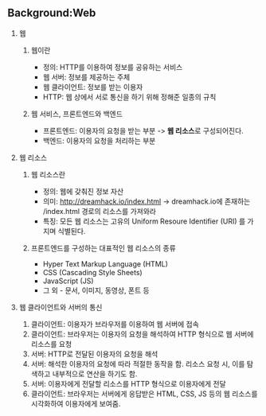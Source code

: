 ## Background:Web

1. 웹

   1) 웹이란

      * 정의: HTTP를 이용하여 정보를 공유하는 서비스
      * 웹 서버: 정보를 제공하는 주체
      * 웹 클라이언트: 정보를 받는 이용자
      * HTTP: 웹 상에서 서로 통신을 하기 위해 정해준 일종의 규칙
   2) 웹 서비스, 프론트엔드와 백엔드

      * 프론트엔드: 이용자의 요청을 받는 부분 -> **웹 리소스**로 구성되어진다.
      * 백엔드: 이용자의 요청을 처리하는 부분
2. 웹 리소스

   1) 웹 리소스란

      * 정의: 웹에 갖춰진 정보 자산
      * 의미: http://dreamhack.io/index.html -> dreamhack.io에 존재하는 /index.html 경로의 리소스를 가져와라
      * 특징: 모든 웹 리소스는 고유의 Uniform Resoure Identifier (URI) 를 가지며 식별된다.
   2) 프론트엔드를 구성하는 대표적인 웹 리소스의 종류

      * Hyper Text Markup Language (HTML)
      * CSS (Cascading Style Sheets)
      * JavaScript (JS)
      * 그 외 - 문서, 이미지, 동영상, 폰트 등
3. 웹 클라이언트와 서버의 통신

   1) 클라이언트: 이용자가 브라우저를 이용하여 웹 서버에 접속
   2) 클라이언트: 브라우저는 이용자의 요청을 해석하여 HTTP 형식으로 웹 서버에 리소스를 요청
   3) 서버: HTTP로 전달된 이용자의 요청을 해석
   4) 서버: 해석한 이용자의 요청에 따라 적절한 동작을 함. 리소스 요청 시, 이를 탐색하고 내부적으로 연산을 하기도 함.
   5) 서버: 이용자에게 전달할 리소스를 HTTP 형식으로 이용자에게 전달
   6) 클라이언트: 브라우저는 서버에게 응답받은 HTML, CSS, JS 등의 웹 리소스를 시각화하여 이용자에게 보여줌.
